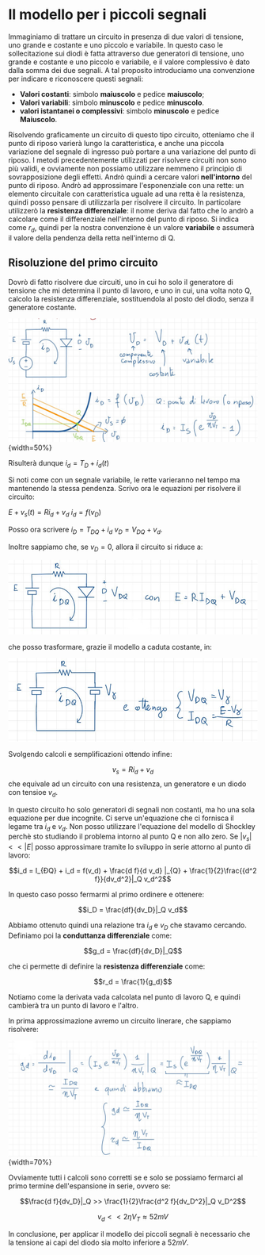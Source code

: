 # Il modello per i piccoli segnali

Immaginiamo di trattare un circuito in presenza di due valori di tensione, uno grande e costante e uno piccolo e variabile. In questo caso le sollecitazione sui diodi è fatta attraverso due generatori di tensione, uno grande e costante e uno piccolo e variabile, e il valore complessivo è dato dalla somma dei due segnali. A tal proposito introduciamo una convenzione per indicare e riconoscere questi segnali:

- **Valori costanti**: simbolo **maiuscolo** e pedice **maiuscolo**;
- **Valori variabili**: simbolo **minuscolo** e pedice **minuscolo**.
- **valori istantanei o complessivi**: simbolo **minuscolo** e pedice **Maiuscolo**.

Risolvendo graficamente un circuito di questo tipo circuito, otteniamo che il punto di riposo varierà lungo la caratteristica, e anche una piccola variazione del segnale di ingresso può portare a una variazione del punto di riposo. I metodi precedentemente utilizzati per risolvere circuiti non sono più validi, e ovviamente non possiamo utilizzare nemmeno il principio di sovrapposizione degli effetti.
Andrò quindi a cercare valori **nell'intorno** del punto di riposo. Andrò ad approssimare l'esponenziale con una rette: un elemento circuitale con caratteristica uguale ad una retta è la resistenza, quindi posso pensare di utilizzarla per risolvere il circuito. In particolare utilizzerò la **resistenza differenziale**: il nome deriva dal fatto che lo andrò a calcolare come il differenziale nell'interno del punto di riposo. Si indica come $r_d$, quindi per la nostra convenzione è un valore **variabile** e assumerà il valore della pendenza della retta nell'interno di Q.

## Risoluzione del primo circuito

Dovrò di fatto risolvere due circuiti, uno in cui ho solo il generatore di tensione che mi determina il punto di lavoro, e  uno in cui, una volta noto Q, calcolo la resistenza differenziale, sostituendola al posto del diodo, senza il generatore costante.

![Circuito in analisi](../images/12_ModelloPiccoliSegnali/Circuito.png){width=50%}

Risulterà dunque $i_d = T_D + i_d(t)$

Si noti come con un segnale variabile, le rette varieranno nel tempo ma mantenendo la stessa pendenza. Scrivo ora le equazioni per risolvere il circuito:

$E + v_s(t) = Ri_d + v_d$
$i_d = f(v_D)$

Posso ora scrivere 
$i_D = T_{DQ} + i_d$ 
$v_D = V_{DQ} + v_d$.

Inoltre sappiamo che, se $v_D = 0$, allora il circuito si riduce a:

![Circuito semplificato](../images/12_ModelloPiccoliSegnali/CircSemplificato.jpeg)

che posso trasformare, grazie il modello a caduta costante, in:

![Circuito a cui è stato applicato il modello a caduta costante](../images/12_ModelloPiccoliSegnali/circ2.jpeg)

Svolgendo calcoli e semplificazioni ottendo infine:

$$v_s = Ri_d + v_d$$
che equivale ad un circuito con una resistenza, un generatore e un diodo con tensioe $v_d$.

In questo circuito ho solo generatori di segnali non costanti, ma ho una sola equazione per due incognite. Ci serve un'equazione che ci fornisca il legame tra $i_d$ e $v_d$.
Non posso utilizzare l'equazione del modello di Shockley perchè sto studiando il problema intorno al punto Q e non allo zero. Se $|v_s| << |E|$ posso approssimare tramite lo sviluppo in serie attorno al punto di lavoro:

$$i_d = I_{ÐQ} + i_d = f(v_d) + \frac{d f}{d v_d} |_{Q} + \frac{1}{2}\frac{{d^2 f}}{dv_d^2}|_Q v_d^2$$

In questo caso posso fermarmi al primo ordinere e ottenere:

$$i_D = \frac{df}{dv_D}|_Q v_d$$

Abbiamo ottenuto quindi una relazione tra $i_d$ e $v_D$ che stavamo cercando. 
Definiamo poi la **conduttanza differenziale** come:

$$g_d = \frac{df}{dv_D}|_Q$$

che ci permette di definire la **resistenza differenziale** come:

$$r_d = \frac{1}{g_d}$$

Notiamo come la derivata vada calcolata nel punto di lavoro Q, e quindi cambierà tra un punto di lavoro e l'altro.

In prima approssimazione avremo un circuito linerare, che sappiamo risolvere:

![Circuito lineare risultante](../images/12_ModelloPiccoliSegnali/Calcoli.png){width=70%}

Ovviamente tutti i calcoli sono corretti se e solo se possiamo fermarci al primo termine dell'espansione in serie, ovvero se:

$$\frac{d f}{dv_D}|_Q >> \frac{1}{2}\frac{d^2 f}{dv_D^2}|_Q v_D^2$$

$$v_d << 2\eta V_T \approx 52mV$$

In conclusione, per applicar il modello dei piccoli segnali è necessario che la tensione ai capi del diodo sia molto inferiore a $52mV$.

